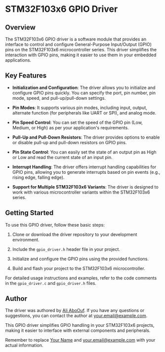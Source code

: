 # STM32F103x6 GPIO Driver

## Overview

The STM32F103x6 GPIO driver is a software module that provides an interface to control and configure General-Purpose Input/Output (GPIO) pins on the STM32F103x6 microcontroller series. This driver simplifies the interaction with GPIO pins, making it easier to use them in your embedded applications.

## Key Features

- **Initialization and Configuration**: The driver allows you to initialize and configure GPIO pins quickly. You can specify the port, pin number, pin mode, speed, and pull-up/pull-down settings.

- **Pin Modes**: It supports various pin modes, including input, output, alternate function (for peripherals like UART or SPI), and analog mode.

- **Pin Speed Control**: You can set the speed of the GPIO pin (Low, Medium, or High) as per your application's requirements.

- **Pull-Up and Pull-Down Resistors**: The driver provides options to enable or disable pull-up and pull-down resistors on GPIO pins.

- **Pin State Control**: You can easily set the state of an output pin as High or Low and read the current state of an input pin.

- **Interrupt Handling**: The driver offers interrupt handling capabilities for GPIO pins, allowing you to generate interrupts based on pin events (e.g., rising edge, falling edge).

- **Support for Multiple STM32F103x6 Variants**: The driver is designed to work with various microcontroller variants within the STM32F103x6 series.

## Getting Started

To use this GPIO driver, follow these basic steps:

1. Clone or download the driver repository to your development environment.

2. Include the `gpio_driver.h` header file in your project.

3. Initialize and configure the GPIO pins using the provided functions.

4. Build and flash your project to the STM32F103x6 microcontroller.

For detailed usage instructions and examples, refer to  the code comments in the `gpio_driver.c` and `gpio_driver.h` files.


## Author

The driver was authored by [Ali AboOuf](https://github.com/yourusername). If you have any questions or suggestions, you can contact the author at [your.email@example.com](mailto:your.email@example.com).

This GPIO driver simplifies GPIO handling in your STM32F103x6 projects, making it easier to interface with external components and peripherals.

Remember to replace [Your Name](https://github.com/yourusername) and [your.email@example.com](mailto:your.email@example.com) with your actual information.
